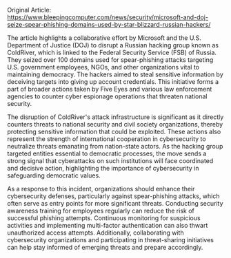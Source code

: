 Original Article: https://www.bleepingcomputer.com/news/security/microsoft-and-doj-seize-spear-phishing-domains-used-by-star-blizzard-russian-hackers/

The article highlights a collaborative effort by Microsoft and the U.S. Department of Justice (DOJ) to disrupt a Russian hacking group known as ColdRiver, which is linked to the Federal Security Service (FSB) of Russia. They seized over 100 domains used for spear-phishing attacks targeting U.S. government employees, NGOs, and other organizations vital to maintaining democracy. The hackers aimed to steal sensitive information by deceiving targets into giving up account credentials. This initiative forms a part of broader actions taken by Five Eyes and various law enforcement agencies to counter cyber espionage operations that threaten national security.

The disruption of ColdRiver's attack infrastructure is significant as it directly counters threats to national security and civil society organizations, thereby protecting sensitive information that could be exploited. These actions also represent the strength of international cooperation in cybersecurity to neutralize threats emanating from nation-state actors. As the hacking group targeted entities essential to democratic processes, the move sends a strong signal that cyberattacks on such institutions will face coordinated and decisive action, highlighting the importance of cybersecurity in safeguarding democratic values.

As a response to this incident, organizations should enhance their cybersecurity defenses, particularly against spear-phishing attacks, which often serve as entry points for more significant threats. Conducting security awareness training for employees regularly can reduce the risk of successful phishing attempts. Continuous monitoring for suspicious activities and implementing multi-factor authentication can also thwart unauthorized access attempts. Additionally, collaborating with cybersecurity organizations and participating in threat-sharing initiatives can help stay informed of emerging threats and prepare accordingly.